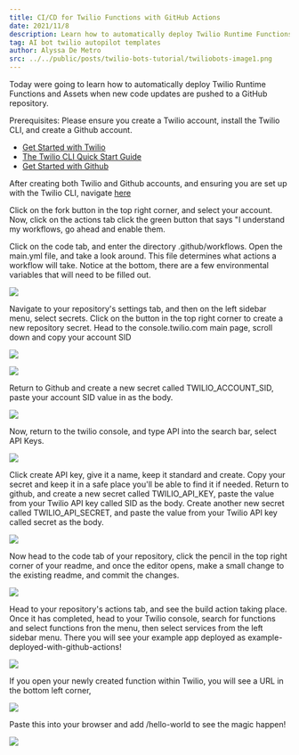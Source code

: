 ```yaml
---
title: CI/CD for Twilio Functions with GitHub Actions
date: 2021/11/8
description: Learn how to automatically deploy Twilio Runtime Functions and Assets when new code updates are pushed to a GitHub repository.
tag: AI bot twilio autopilot templates
author: Alyssa De Metro
src: ../../public/posts/twilio-bots-tutorial/twiliobots-image1.png
---
```


Today were going to learn how to automatically deploy Twilio Runtime Functions and Assets when new code updates are pushed to a GitHub repository.

Prerequisites: Please ensure you create a Twilio account, install the Twilio CLI, and create a Github account.

- [Get Started with Twilio](https://www.twilio.com/try-twilio)
- [The Twilio CLI Quick Start Guide](https://www.twilio.com/docs/twilio-cli/quickstart)
- [Get Started with Github](https://github.com/)

After creating both Twilio and Github accounts, and ensuring you are set up with the Twilio CLI, navigate [here](https://github.com/dabblelab/twilio-runtime-github-actions)

Click on the fork button in the top right corner, and select your account. Now, click on the actions tab click the green button that says "I understand my workflows, go ahead and enable them.

Click on the code tab, and enter the directory .github/workflows. Open the main.yml file, and take a look around. This file determines what actions a workflow will take. Notice at the bottom, there are a few environmental variables that will need to be filled out.

![](../../public/posts/twilio-cicd-tutorial/twiliocicd-image2.jpeg) 

Navigate to your repository's settings tab, and then on the left sidebar menu, select secrets. Click on the button in the top right corner to create a new repository secret. Head to the console.twilio.com main page, scroll down and copy your account SID

![](../../public/posts/twilio-cicd-tutorial/twiliocicd-image3.jpeg)

![](../../public/posts/twilio-cicd-tutorial/twiliocicd-image4.jpeg)

Return to Github and create a new secret called TWILIO_ACCOUNT_SID, paste your account SID value in as the body.

![](../../public/posts/twilio-cicd-tutorial/twiliocicd-image5.jpeg)

Now, return to the twilio console, and type API into the search bar, select API Keys.

![](../../public/posts/twilio-cicd-tutorial/twiliocicd-image6.jpeg)

Click create API key, give it a name, keep it standard and create. Copy your secret and keep it in a safe place you'll be able to find it if needed. Return to github, and create a new secret called TWILIO_API_KEY, paste the value from your Twilio API key called SID as the body. Create another new secret called TWILIO_API_SECRET, and paste the value from your Twilio API key called secret as the body.

![](../../public/posts/twilio-cicd-tutorial/twiliocicd-image7.jpeg)

Now head to the code tab of your repository, click the pencil in the top right corner of your readme, and once the editor opens, make a small change to the existing readme, and commit the changes.

![](../../public/posts/twilio-cicd-tutorial/twiliocicd-image8.jpeg)

Head to your repository's actions tab, and see the build action taking place. Once it has completed, head to your Twilio console, search for functions and select functions fron the menu, then select services from the left sidebar menu. There you will see your example app deployed as example-deployed-with-github-actions!

![](../../public/posts/twilio-cicd-tutorial/twiliocicd-image9.jpeg)

If you open your newly created function within Twilio, you will see a URL in the bottom left corner,

![](../../public/posts/twilio-cicd-tutorial/twiliocicd-image10.jpeg)

Paste this into your browser and add /hello-world to see the magic happen!

![](../../public/posts/twilio-cicd-tutorial/twiliocicd-image11.jpeg)